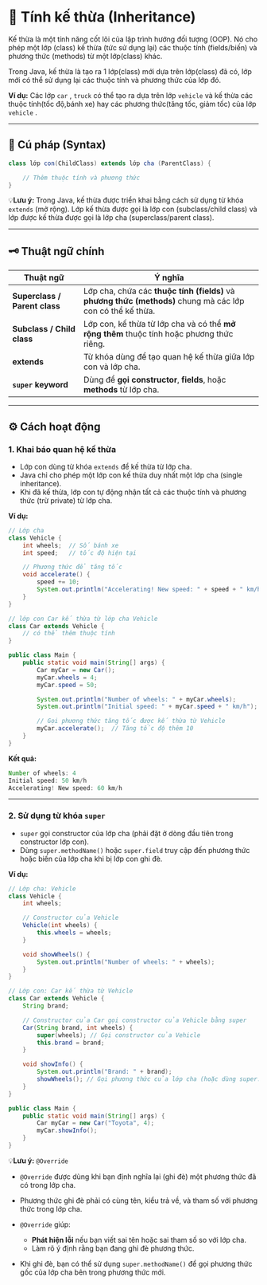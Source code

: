 # 🧬 Tính kế thừa (Inheritance)
Kế thừa là một tính năng cốt lõi của lập trình hướng đối tượng (OOP). Nó cho phép một lớp (class) kế thừa (tức sử dụng lại) các thuộc tính (fields/biến) và phương thức (methods) từ một lớp(class) khác.

Trong Java, kế thừa là tạo ra 1 lớp(class) mới dựa trên lớp(class) đã có, lớp mới có thể sử dụng lại các thuộc tính và phương thức của lớp đó.

**Ví dụ:**
Các lớp `car` , `truck` có thể tạo ra dựa trên lớp `vehicle` và kế thừa các thuộc tính(tốc độ,bánh xe) hay các phương thức(tăng tốc, giảm tốc) của lớp `vehicle` .

---
## 📝 Cú pháp (Syntax)
```java
class lớp con(ChildClass) extends lớp cha (ParentClass) {  

    // Thêm thuộc tính và phương thức 
}
```
💡**Lưu ý:** 
Trong Java, kế thừa được triển khai bằng cách sử dụng từ khóa `extends` (mở rộng). Lớp kế thừa được gọi là lớp con (subclass/child class) và lớp được kế thừa được gọi là lớp cha (superclass/parent class).

---

## 🗝 Thuật ngữ chính 
| Thuật ngữ                | Ý nghĩa |
|-----------------------------|------------|
| **Superclass / Parent class** | Lớp cha, chứa các **thuộc tính (fields)** và **phương thức (methods)** chung mà các lớp con có thể kế thừa. |
| **Subclass / Child class**   | Lớp con, kế thừa từ lớp cha và có thể **mở rộng thêm** thuộc tính hoặc phương thức riêng. |
| **extends**                  | Từ khóa dùng để tạo quan hệ kế thừa giữa lớp con và lớp cha. |
| **`super` keyword**          | Dùng để **gọi constructor**, **fields**, hoặc **methods** từ lớp cha. |

---
## ⚙️ Cách hoạt động 
### 1. Khai báo quan hệ kế thừa
- Lớp con dùng từ khóa `extends` để kế thừa từ lớp cha.
- Java chỉ cho phép một lớp con kế thừa duy nhất một lớp cha (single inheritance).
- Khi đã kế thừa, lớp con tự động nhận tất cả các thuộc tính và phương thức (trừ private) từ lớp cha.

**Ví dụ:**
```java
// Lớp cha
class Vehicle {
    int wheels;  // Số bánh xe
    int speed;   // tốc độ hiện tại

    // Phương thức để tăng tốc
    void accelerate() {
        speed += 10;
        System.out.println("Accelerating! New speed: " + speed + " km/h");
    }
}

// lớp con Car kế thừa từ lớp cha Vehicle
class Car extends Vehicle {
    // có thể thêm thuộc tính 
}

public class Main {
    public static void main(String[] args) {
        Car myCar = new Car();
        myCar.wheels = 4;
        myCar.speed = 50;

        System.out.println("Number of wheels: " + myCar.wheels);
        System.out.println("Initial speed: " + myCar.speed + " km/h");

        // Gọi phương thức tăng tốc được kế thừa từ Vehicle
        myCar.accelerate();  // Tăng tốc độ thêm 10
    }
}
```

**Kết quả:**
```java
Number of wheels: 4
Initial speed: 50 km/h
Accelerating! New speed: 60 km/h
``` 
---
### 2. Sử dụng từ khóa `super`
- `super` gọi constructor của lớp cha (phải đặt ở dòng đầu tiên trong constructor lớp con).
- Dùng `super.methodName()` hoặc `super.field` truy cập đến phương thức hoặc biến của lớp cha khi bị lớp con ghi đè.

**Ví dụ:**
```java
// Lớp cha: Vehicle
class Vehicle {
    int wheels;

    // Constructor của Vehicle
    Vehicle(int wheels) {
        this.wheels = wheels;
    }

    void showWheels() {
        System.out.println("Number of wheels: " + wheels);
    }
}

// Lớp con: Car kế thừa từ Vehicle
class Car extends Vehicle {
    String brand;

    // Constructor của Car gọi constructor của Vehicle bằng super
    Car(String brand, int wheels) {
        super(wheels); // Gọi constructor của Vehicle
        this.brand = brand;
    }

    void showInfo() {
        System.out.println("Brand: " + brand);
        showWheels(); // Gọi phương thức của lớp cha (hoặc dùng super.showWheels())
    }
}

public class Main {
    public static void main(String[] args) {
        Car myCar = new Car("Toyota", 4);
        myCar.showInfo();
    }
}
```

💡**Lưu ý:**  `@Override`

- `@Override` được dùng khi bạn định nghĩa lại (ghi đè) một phương thức đã có trong lớp cha.
- Phương thức ghi đè phải có cùng tên, kiểu trả về, và tham số với phương thức trong lớp cha.
- `@Override` giúp:
    - **Phát hiện lỗi** nếu bạn viết sai tên hoặc sai tham số so với lớp cha.
    - Làm rõ ý định rằng bạn đang ghi đè phương thức.

- Khi ghi đè, bạn có thể sử dụng `super.methodName()` để gọi phương thức gốc của lớp cha bên trong phương thức mới.

